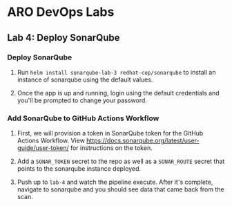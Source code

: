 # ARO DevOps Labs

## Lab 4: Deploy SonarQube

### Deploy SonarQube

1. Run `helm install sonarqube-lab-3 redhat-cop/sonarqube` to install an instance of sonarqube using the default values.

2. Once the app is up and running, login using the default credentials and you'll be prompted to change your password.

### Add SonarQube to GitHub Actions Workflow

1. First, we will provision a token in SonarQube token for the GitHub Actions Workflow. View https://docs.sonarqube.org/latest/user-guide/user-token/ for instructions on the token.

2. Add a `SONAR_TOKEN` secret to the repo as well as a `SONAR_ROUTE` secret that points to the sonarqube instance deployed.

3. Push up to `lab-4` and watch the pipeline execute. After it's complete, navigate to sonarqube and you should see data that came back from the scan.